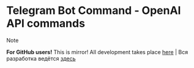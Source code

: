 # Telegram Bot Command - OpenAI API commands

> [!NOTE]
> **For GitHub users!** This is mirror! All development takes place [here](https://git.webmasterskaya.xyz/tbc/tbc-openai)
> | Вся разработка ведётся [здесь](https://git.webmasterskaya.xyz/tbc/tbc-openai)
